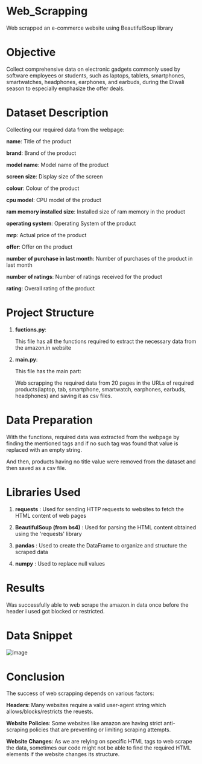 # Web_Scrapping
Web scrapped an e-commerce website using BeautifulSoup library

# Objective
Collect comprehensive data on electronic gadgets commonly used by software employees or students, such as laptops, tablets, smartphones, smartwatches, headphones, earphones, and earbuds, during the Diwali season to especially emphasize the offer deals.

# Dataset Description
Collecting our required data from the webpage:

**name**: Title of the product

**brand**: Brand of the product

**model name**: Model name of the product

**screen size**: Display size of the screen

**colour**: Colour of the product

**cpu model**: CPU model of the product

**ram memory installed size**: Installed size of ram memory in the product

**operating system**: Operating System of the product

**mrp**: Actual price of the product

**offer**: Offer on the product

**number of purchase in last month**: Number of purchases of the product in last month

**number of ratings**: Number of ratings received for the product

**rating**: Overall rating of the product

# Project Structure
1. **fuctions.py**:
   
   This file has all the functions required to extract the necessary data from the amazon.in website

2. **main.py**:
   
   This file has the main part:

   Web scrapping the required data from 20 pages in the URLs of required products(laptop, tab, smartphone, smartwatch, earphones, earbuds, headphones) and saving it as csv files.

# Data Preparation

With the functions, required data was extracted from the webpage by finding the mentioned tags and if no such tag was found that value is replaced with an empty string.

And then, products having no title value were removed from the dataset and then saved as a csv file.

# Libraries Used

1. **requests** : Used for sending HTTP requests to websites to fetch the HTML content of web pages

2. **BeautifulSoup (from bs4)** : Used for parsing the HTML content obtained using the 'requests' library

3. **pandas** : Used to create the DataFrame to organize and structure the scraped data

4. **numpy** : Used to replace null values

# Results
Was successfully able to web scrape the amazon.in data once before the header i used got blocked or restricted.

# Data Snippet 

![image](https://github.com/Chandu-2122/Web_Scrapping/assets/107211229/21a492cf-4536-4739-8066-b0d7e1ae60a2)


# Conclusion
The success of web scrapping depends on various factors:

   **Headers**: Many websites require a valid user-agent string which allows/blocks/restricts the reuests.

   **Website Policies**: Some websites like amazon are having strict anti-scraping policies that are preventing or limiting scraping attempts.

   **Website Changes**: As we are relying on specific HTML tags to web scrape the data, sometimes our code might not be able to find the required HTML elements if the website changes its structure.





   
       
